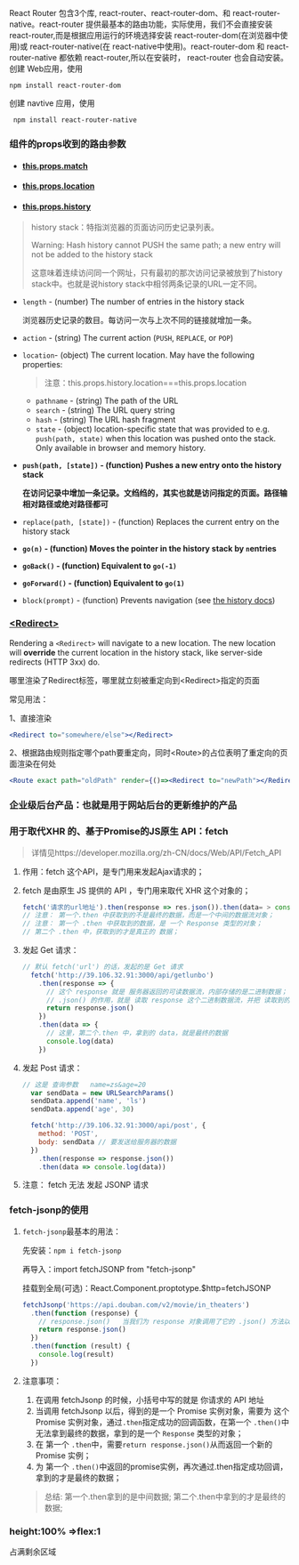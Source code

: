 

React Router 包含3个库, react-router、react-router-dom、和 react-router-native。react-router 提供最基本的路由功能，实际使用，我们不会直接安装 react-router,而是根据应用运行的环境选择安装 react-router-dom(在浏览器中使用)或 react-router-native(在 react-native中使用)。react-router-dom 和 react-router-native 都依赖 react-router,所以在安装时， react-router 也会自动安装。
创建 Web应用，使用

```
npm install react-router-dom
```

创建 navtive 应用，使用

```
 npm install react-router-native
```



### 组件的props收到的路由参数

- #### [this.props.match](https://reacttraining.com/react-router/web/api/match)



- #### [this.props.location](https://reacttraining.com/react-router/web/api/location)

- #### [this.props.history](https://reacttraining.com/react-router/web/api/history)

> history stack：特指浏览器的页面访问历史记录列表。
>
> Warning: Hash history cannot PUSH the same path; a new entry will not be added to the history stack
>
> 这意味着连续访问同一个网址，只有最初的那次访问记录被放到了history stack中。也就是说history stack中相邻两条记录的URL一定不同。

- `length` - (number) The number of entries in the history stack

  浏览器历史记录的数目。每访问一次与上次不同的链接就增加一条。

- `action` - (string) The current action (`PUSH`, `REPLACE`, or `POP`)

- `location`- (object) The current location. May have the following properties:

  > 注意：this.props.history.location===this.props.location

  - `pathname` - (string) The path of the URL
  - `search` - (string) The URL query string
  - `hash` - (string) The URL hash fragment
  - `state` - (object) location-specific state that was provided to e.g. `push(path, state)` when this location was pushed onto the stack. Only available in browser and memory history.

- **`push(path, [state])` - (function) Pushes a new entry onto the history stack**

  **在访问记录中增加一条记录。文绉绉的，其实也就是访问指定的页面。路径输相对路径或绝对路径都可**

- `replace(path, [state])` - (function) Replaces the current entry on the history stack

- **`go(n)` - (function) Moves the pointer in the history stack by `n`entries**

- **`goBack()` - (function) Equivalent to `go(-1)`**

- **`goForward()` - (function) Equivalent to `go(1)`**

- `block(prompt)` - (function) Prevents navigation (see [the history docs](https://github.com/ReactTraining/history#blocking-transitions))





### [\<Redirect\>](https://reacttraining.com/react-router/web/api/Redirect)

Rendering a `<Redirect>` will navigate to a new location. The new location will **override** the current location in the history stack, like server-side redirects (HTTP 3xx) do.

哪里渲染了Redirect标签，哪里就立刻被重定向到\<Redirect\>指定的页面

常见用法：

1、直接渲染

~~~jsx
<Redirect to="somewhere/else"></Redirect>
~~~

2、根据路由规则指定哪个path要重定向，同时\<Route\>的占位表明了重定向的页面渲染在何处

~~~jsx
<Route exact path="oldPath" render={()=><Redirect to="newPath"></Redirect>}></Route>
~~~





### 企业级后台产品：也就是用于网站后台的更新维护的产品





### 用于取代XHR 的、基于Promise的JS原生 API：fetch

> 详情见https://developer.mozilla.org/zh-CN/docs/Web/API/Fetch_API

1. 作用：fetch 这个API，是专门用来发起Ajax请求的；

2. fetch 是由原生 JS 提供的 API ，专门用来取代 XHR 这个对象的；

   ```js
   fetch('请求的url地址').then(response => res.json()).then(data= > console.log(data))
   // 注意： 第一个.then 中获取到的不是最终的数据，而是一个中间的数据流对象；
   // 注意： 第一个 .then 中获取到的数据，是 一个 Response 类型的对象；
   // 第二个 .then 中，获取到的才是真正的 数据；
   ```

3. 发起 Get 请求：

   ```js
   // 默认 fetch('url') 的话，发起的是 Get 请求
     fetch('http://39.106.32.91:3000/api/getlunbo')
       .then(response => {
         // 这个 response 就是 服务器返回的可读数据流，内部存储的是二进制数据；
         // .json() 的作用，就是 读取 response 这个二进制数据流，并把 读取到的数据，转为 JSON 格式的 Promise对象
         return response.json()
       })
       .then(data => {
         // 这里，第二个.then 中，拿到的 data，就是最终的数据
         console.log(data)
       })
   ```

   

4. 发起 Post 请求：

   ```js
   // 这是 查询参数   name=zs&age=20
     var sendData = new URLSearchParams()
     sendData.append('name', 'ls')
     sendData.append('age', 30)
   
     fetch('http://39.106.32.91:3000/api/post', {
       method: 'POST',
       body: sendData // 要发送给服务器的数据
     })
       .then(response => response.json())
       .then(data => console.log(data))
   ```

5. 注意： fetch 无法 发起 JSONP 请求



### fetch-jsonp的使用

1. `fetch-jsonp`最基本的用法：

   先安装：`npm i fetch-jsonp`

   再导入：import fetchJSONP from "fetch-jsonp"

   挂载到全局(可选)：React.Component.proptotype.$http=fetchJSONP

   ```js
   fetchJsonp('https://api.douban.com/v2/movie/in_theaters')
     .then(function (response) {
       // response.json()   当我们为 response 对象调用了它的 .json() 方法以后，返回的是新的 promise 实例对象
       return response.json()
     })
     .then(function (result) {
       console.log(result)
     })
   ```

2. 注意事项：

   1. 在调用 fetchJsonp 的时候，小括号中写的就是 你请求的 API 地址
   2. 当调用 fetchJsonp  以后，得到的是一个 Promise  实例对象，需要为 这个 Promise 实例对象，通过`.then`指定成功的回调函数，在第一个 `.then()`中无法拿到最终的数据，拿到的是一个 `Response` 类型的对象；
   3. 在 第一个 `.then`中，需要`return response.json()`从而返回一个新的Promise 实例；
   4. 为 第一个 `.then()`中返回的promise实例，再次通过.then指定成功回调，拿到的才是最终的数据；

   > 总结: 第一个.then拿到的是中间数据;  第二个.then中拿到的才是最终的数据;





### height:100% =>flex:1

占满剩余区域